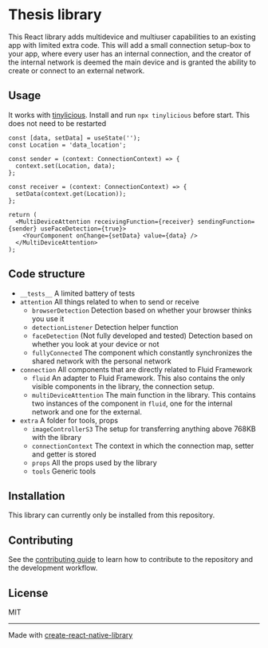 # Thesis library

This React library adds multidevice and multiuser capabilities to an existing app with limited extra code.
This will add a small connection setup-box to your app, where every user has an internal connection, and the creator of the internal network is deemed the main device and is granted the ability to create or connect to an external network.

## Usage
It works with [tinylicious](https://fluidframework.com/docs/testing/tinylicious/).
Install and run `npx tinylicious` before start. This does not need to be restarted

```tsx
const [data, setData] = useState('');
const Location = 'data_location';

const sender = (context: ConnectionContext) => {
  context.set(Location, data);
};

const receiver = (context: ConnectionContext) => {
  setData(context.get(Location));
};

return (
  <MultiDeviceAttention receivingFunction={receiver} sendingFunction={sender} useFaceDetection={true}>
    <YourComponent onChange={setData} value={data} />
  </MultiDeviceAttention>
);
```

## Code structure
* `__tests__` A limited battery of tests
* `attention` All things related to when to send or receive
  * `browserDetection` Detection based on whether your browser thinks you use it
  * `detectionListener` Detection helper function
  * `faceDetection` (Not fully developed and tested) Detection based on whether you look at your device or not
  * `fullyConnected` The component which constantly synchronizes the shared network with the personal network
* `connection` All components that are directly related to Fluid Framework
  * `fluid` An adapter to Fluid Framework. This also contains the only visible components in the library, the connection setup.
  * `multiDeviceAttention` The main function in the library. This contains two instances of the component in `fluid`, one for the internal network and one for the external.
* `extra` A folder for tools, props
  * `imageControllerS3` The setup for transferring anything above 768KB with the library
  * `connectionContext` The context in which the connection map, setter and getter is stored
  * `props` All the props used by the library
  * `tools` Generic tools

## Installation

This library can currently only be installed from this repository.

## Contributing

See the [contributing guide](CONTRIBUTING.md) to learn how to contribute to the repository and the development workflow.

## License

MIT

---

Made with [create-react-native-library](https://github.com/callstack/react-native-builder-bob)
